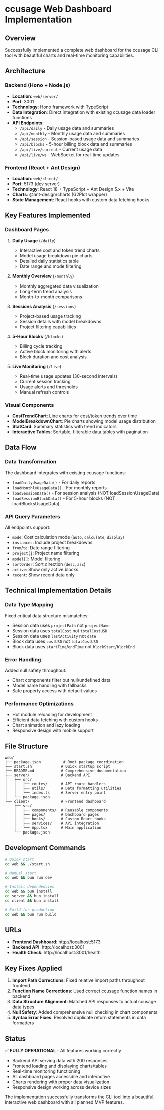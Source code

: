 # ccusage Web Dashboard Implementation

## Overview

Successfully implemented a complete web dashboard for the ccusage CLI tool with beautiful charts and real-time monitoring capabilities.

## Architecture

### Backend (Hono + Node.js)

- **Location**: `web/server/`
- **Port**: 3001
- **Technology**: Hono framework with TypeScript
- **Data Integration**: Direct integration with existing ccusage data loader functions
- **API Endpoints**:
  - `/api/daily` - Daily usage data and summaries
  - `/api/monthly` - Monthly usage data and summaries
  - `/api/session` - Session-based usage data and summaries
  - `/api/blocks` - 5-hour billing block data and summaries
  - `/api/live/current` - Current usage data
  - `/api/live/ws` - WebSocket for real-time updates

### Frontend (React + Ant Design)

- **Location**: `web/client/`
- **Port**: 5173 (dev server)
- **Technology**: React 18 + TypeScript + Ant Design 5.x + Vite
- **Charts**: @ant-design/charts (G2Plot wrapper)
- **State Management**: React hooks with custom data fetching hooks

## Key Features Implemented

### Dashboard Pages

1. **Daily Usage** (`/daily`)

   - Interactive cost and token trend charts
   - Model usage breakdown pie charts
   - Detailed daily statistics table
   - Date range and mode filtering

2. **Monthly Overview** (`/monthly`)

   - Monthly aggregated data visualization
   - Long-term trend analysis
   - Month-to-month comparisons

3. **Sessions Analysis** (`/sessions`)

   - Project-based usage tracking
   - Session details with model breakdowns
   - Project filtering capabilities

4. **5-Hour Blocks** (`/blocks`)

   - Billing cycle tracking
   - Active block monitoring with alerts
   - Block duration and cost analysis

5. **Live Monitoring** (`/live`)
   - Real-time usage updates (30-second intervals)
   - Current session tracking
   - Usage alerts and thresholds
   - Manual refresh controls

### Visual Components

- **CostTrendChart**: Line charts for cost/token trends over time
- **ModelBreakdownChart**: Pie charts showing model usage distribution
- **StatCard**: Summary statistics with trend indicators
- **Interactive Tables**: Sortable, filterable data tables with pagination

## Data Flow

### Data Transformation

The dashboard integrates with existing ccusage functions:

- `loadDailyUsageData()` - For daily reports
- `loadMonthlyUsageData()` - For monthly reports
- `loadSessionData()` - For session analysis (NOT loadSessionUsageData)
- `loadSessionBlockData()` - For 5-hour blocks (NOT loadBlocksUsageData)

### API Query Parameters

All endpoints support:

- `mode`: Cost calculation mode (`auto`, `calculate`, `display`)
- `instances`: Include project breakdowns
- `from`/`to`: Date range filtering
- `project[]`: Project name filtering
- `model[]`: Model filtering
- `sortOrder`: Sort direction (`desc`, `asc`)
- `active`: Show only active blocks
- `recent`: Show recent data only

## Technical Implementation Details

### Data Type Mapping

Fixed critical data structure mismatches:

- Session data uses `projectPath` not `projectName`
- Session data uses `totalCost` not `totalCostUSD`
- Session data uses `lastActivity` not `date`
- Block data uses `costUSD` not `totalCostUSD`
- Block data uses `startTime`/`endTime` not `blockStart`/`blockEnd`

### Error Handling

Added null safety throughout:

- Chart components filter out null/undefined data
- Model name handling with fallbacks
- Safe property access with default values

### Performance Optimizations

- Hot module reloading for development
- Efficient data fetching with custom hooks
- Chart animation and lazy loading
- Responsive design with mobile support

## File Structure

```
web/
├── package.json          # Root package coordination
├── start.sh             # Quick startup script
├── README.md            # Comprehensive documentation
├── server/              # Backend API
│   ├── src/
│   │   ├── routes/      # API route handlers
│   │   ├── utils/       # Data formatting utilities
│   │   └── index.ts     # Server entry point
│   └── package.json
└── client/              # Frontend dashboard
    ├── src/
    │   ├── components/  # Reusable components
    │   ├── pages/       # Dashboard pages
    │   ├── hooks/       # Custom React hooks
    │   ├── services/    # API integration
    │   └── App.tsx      # Main application
    └── package.json
```

## Development Commands

```bash
# Quick start
cd web && ./start.sh

# Manual start
cd web && bun run dev

# Install dependencies
cd web && bun install
cd server && bun install
cd client && bun install

# Build for production
cd web && bun run build
```

## URLs

- **Frontend Dashboard**: http://localhost:5173
- **Backend API**: http://localhost:3001
- **Health Check**: http://localhost:3001/health

## Key Fixes Applied

1. **Import Path Corrections**: Fixed relative import paths throughout frontend
2. **Function Name Corrections**: Used correct ccusage function names in backend
3. **Data Structure Alignment**: Matched API responses to actual ccusage data types
4. **Null Safety**: Added comprehensive null checking in chart components
5. **Syntax Error Fixes**: Resolved duplicate return statements in data formatters

## Status

✅ **FULLY OPERATIONAL** - All features working correctly

- Backend API serving data with 200 responses
- Frontend loading and displaying charts/tables
- Real-time monitoring functioning
- All dashboard pages accessible and interactive
- Charts rendering with proper data visualization
- Responsive design working across device sizes

The implementation successfully transforms the CLI tool into a beautiful, interactive web dashboard with all planned MVP features.
